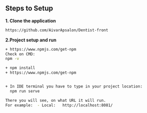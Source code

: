 ## Steps to Setup

**1. Clone the application**
```bash
https://github.com/AivarApsalon/Dentist-front
```

**2.Project setup and run**
```bash
+ https://www.npmjs.com/get-npm
Check on CMD:
npm -v

+ npm install
+ https://www.npmjs.com/get-npm


+ In IDE terminal you have to type in your project location: 
  npm run serve

There you will see, on what URL it will run.
For example:  - Local:   http://localhost:8081/

```











